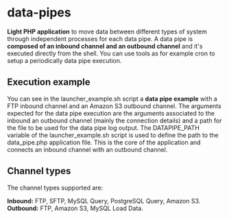 # data-pipes

**Light PHP application** to move data between different types of system through independent processes for each data pipe. A data pipe is **composed of an inbound channel and an outbound channel** and it's executed directly from the shell. You can use tools as for example cron to setup a periodically data pipe execution.

## Execution example

You can see in the launcher_example.sh script a **data pipe example** with a FTP inbound channel and an Amazon S3 outbound channel. The arguments expected for the data pipe execution are the arguments associated to the inbound an outbound channel (mainly the connection details) and a path for the file to be used for the data pipe log output. The DATAPIPE_PATH variable of the launcher_example.sh script is used to define the path to the data_pipe.php application file. This is the core of the application and connects an inbound channel with an outbound channel.

## Channel types

The channel types supported are:

**Inbound:** FTP, SFTP, MySQL Query, PostgreSQL Query, Amazon S3.
**Outbound:** FTP, Amazon S3, MySQL Load Data.
